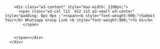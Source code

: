  <div class="w3-row w3-text-white w3-green" style=" padding: 1px 12px ;  z-index: 4;">
        
        <div class="w3-content" style="max-width: 1100px;">
          <span class="w3-col l12  m12 s12 w3-small w3-center" style="padding: 8px 0px ;"><span><b style="font-weight:900;">Submit Your</b> Whatsapp Group Link <b style="font-weight:900;">To Us</b>
            </span>
    
    
        </span></div>
      </div>